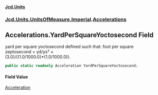 #### [Jcd.Units](index.md 'index')
### [Jcd.Units.UnitsOfMeasure.Imperial](Jcd.Units.UnitsOfMeasure.Imperial.md 'Jcd.Units.UnitsOfMeasure.Imperial').[Accelerations](Accelerations.md 'Jcd.Units.UnitsOfMeasure.Imperial.Accelerations')

## Accelerations.YardPerSquareYoctosecond Field

yard per square yoctosecond defined such that: foot per square zeptosecond = yd/ys² ×  
(3.0)/((1.0/1000.0)*(1.0/1000.0)).

```csharp
public static readonly Acceleration YardPerSquareYoctosecond;
```

#### Field Value
[Acceleration](Acceleration.md 'Jcd.Units.UnitTypes.Acceleration')